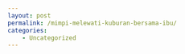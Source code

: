 ```yaml
---
layout: post
permalink: /mimpi-melewati-kuburan-bersama-ibu/
categories:
    - Uncategorized
---
```


